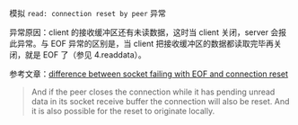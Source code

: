 模拟 `read: connection reset by peer` 异常

异常原因：client 的接收缓冲区还有未读数据，这时当 client 关闭，server 会报此异常。与 EOF 异常的区别是，当 client 把接收缓冲区的数据都读取完毕再关闭，就是 EOF 了（参见 4.readdata）。

参考文章：[difference between socket failing with EOF and connection reset](https://stackoverflow.com/questions/15816352/difference-between-socket-failing-with-eof-and-connection-reset)

> And if the peer closes the connection while it has pending unread data in its socket receive buffer the connection will also be reset. And it is also possible for the reset to originate locally.